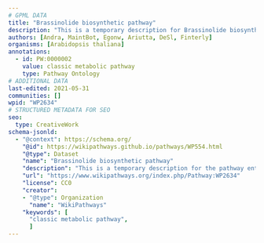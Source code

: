 ```yaml
---
# GPML DATA
title: "Brassinolide biosynthetic pathway"
description: "This is a temporary description for Brassinolide biosynthetic pathway"
authors: [Andra, MaintBot, Egonw, Ariutta, DeSl, Finterly]
organisms: [Arabidopsis thaliana]
annotations:
  - id: PW:0000002
    value: classic metabolic pathway
    type: Pathway Ontology
# ADDITIONAL DATA
last-edited: 2021-05-31
communities: []
wpid: "WP2634"
# STRUCTURED METADATA FOR SEO
seo:
  type: CreativeWork
schema-jsonld:
  - "@context": https://schema.org/
    "@id": https://wikipathways.github.io/pathways/WP554.html
    "@type": Dataset
    "name": "Brassinolide biosynthetic pathway"
    "description": "This is a temporary description for the pathway entitled: Brassinolide biosynthetic pathway"
    "url": "https://www.wikipathways.org/index.php/Pathway:WP2634"
    "license": CC0
    "creator":
    - "@type": Organization
      "name": "WikiPathways"
    "keywords": [
      "classic metabolic pathway",
      ]
---
```

